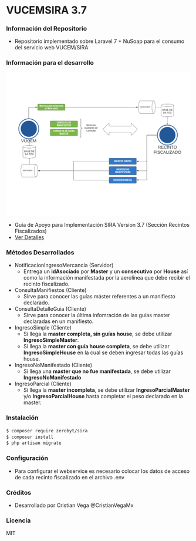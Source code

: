 # VUCEMSIRA 3.7 #

### Información del Repositorio ###

* Repositorio implementado sobre Laravel 7 + NuSoap para el consumo del servicio web VUCEM/SIRA

### Información para el desarrollo ###

![alt text](./VUCEM.png)

* Guía de Apoyo para Implementación SIRA Version 3.7 (Sección Recintos Fiscalizados)
* [Ver Detalles](https://www.ventanillaunica.gob.mx/vucem/descargas.html)

### Métodos Desarrollados ###

* NotificacionIngresoMercancia (Servidor)
    * Entrega un **idAsociado** por **Master** y un **consecutivo** por **House** así como la información manifestada por la aerolínea que debe recibir el recinto fiscalizado.
* ConsultaManifiestos (Cliente)
    * Sirve para conocer las guías máster referentes a un manifiesto declarado.
* ConsultaDetalleGuia (Cliente)
    * Sirve para conocer la última infomración de las guías master declaradas en un manifiesto.
* IngresoSimple (Cliente)
    * Si llega la **master completa, sin guías house**, se debe utilizar **IngresoSimpleMaster**.
    * Si llega la **master con guía house completa**, se debe utilizar **IngresoSimpleHouse** en la cual se deben ingresar todas las guías house.
* IngresoNoManifestado (Cliente)
    * Si llega una **master que no fue manifestada**, se debe utilizar **IngresoNoManifestado**
* IngresoParcial (Cliente)
    * Si llega la **master incompleta**, se debe utilizar **IngresoParcialMaster** y/o **IngresoParcialHouse** hasta completar el peso declarado en la master.

### Instalación ###

```sh
$ composer require zerobyt/sira
$ composer install
$ php artisan migrate
```
### Configuración ###

* Para configurar el webservice es necesario colocar los datos de acceso de cada recinto fiscalizado en el archivo .env

### Créditos ###

* Desarrollado por Cristian Vega @CristianVegaMx

### Licencia ###

MIT
